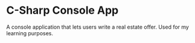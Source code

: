 # C-Sharp Console App
 A console application that lets users write a real estate offer. Used for my learning purposes.
